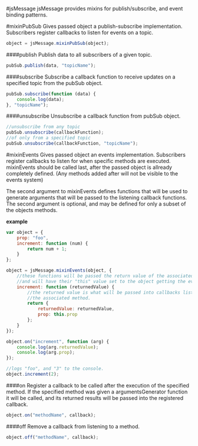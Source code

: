#jsMessage
jsMessage provides mixins for publish/subscribe, and event binding patterns.



#mixinPubSub
Gives passed object a publish-subscribe implementation.  Subscribers register callbacks to listen for events on a topic.
```javascript
object = jsMessage.mixinPubSub(object);
```

####publish
Publish data to all subscribers of a given topic.
```javascript
pubSub.publish(data, "topicName");
```

####subscribe
Subscribe a callback function to receive updates on a specified topic from the pubSub object.
```javascript
pubSub.subscribe(function (data) {
    console.log(data);
}, "topicName");
```

####unsubscribe
Unsubscribe a callback function from pubSub object.
```javascript
//unsubscribe from any topic
pubSub.unsubscribe(callbackFunction);
//of only from a specified topic
pubSub.unsubscribe(callbackFunction, "topicName");
```




#mixinEvents
Gives passed object an events implementation.  Subscribers register callbacks to listen for when specific methods are executed.  mixinEvents should be called last, after the passed object is allready completely defined.  (Any methods added after will not be visible to the events system)

The second argument to mixinEvents defines functions that will be used to generate arguments that will be passed to the listening callback functions. The second argument is optional, and may be defined for only a subset of the objects methods.

**example**
```javascript
var object = {
    prop: "foo",
    increment: function (num) {
        return num + 1;
    }
};

object = jsMessage.mixinEvents(object, {
    //these functions will be passed the return value of the associated method,
    //and will have their "this" value set to the object getting the event mixin.
    increment: function (returnedValue) {
        //the returned value is what will be passed into callbacks listening to
        //the associated method.
        return {
            returnedValue: returnedValue,
            prop: this.prop
        };
    }
});

object.on("increment", function (arg) {
    console.log(arg.returnedValue);
    console.log(arg.prop);
});

//logs "foo", and "3" to the console.
object.increment(2);
```

####on
Register a callback to be called after the execution of the specified method.  If the specified method was given a argumentsGenerator function it will be called, and its returned results will be passed into the registered callback.
```javascript
object.on("methodName", callback);
```

####off
Remove a callback from listening to a method.
```javascript
object.off("methodName", callback);
```
